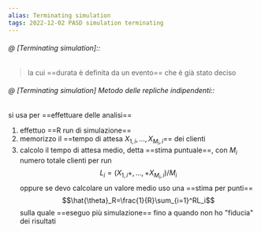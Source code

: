 ```yaml
---
alias: Terminating simulation
tags: 2022-12-02 PASD simulation terminating
---
```


###### @ [Terminating simulation]::
> la cui ==durata è definita da un evento== che è già stato deciso
<!--ID: 1670236970407-->


###### @ [Terminating simulation] Metodo delle repliche indipendenti::
 si usa per ==effettuare delle analisi==
1. effettuo ==R run di simulazione==
2. memorizzo il ==tempo di attesa $X_{1,i},...,X_{M_i,i}$== dei clienti
3. calcolo il tempo di attesa medio, detta ==stima puntuale==, con $M_i$ numero totale clienti per run $$L_i=(X_{1,i}+,...,+X_{M_i,i})/M_i$$ oppure se devo calcolare un valore medio uso una ==stima per punti== $$\hat{\theta}_R=\frac{1}{R}\sum_{i=1}^RL_i$$ sulla quale ==eseguo più simulazione== fino a quando non ho "fiducia" dei risultati
<!--ID: 1670236970412-->
